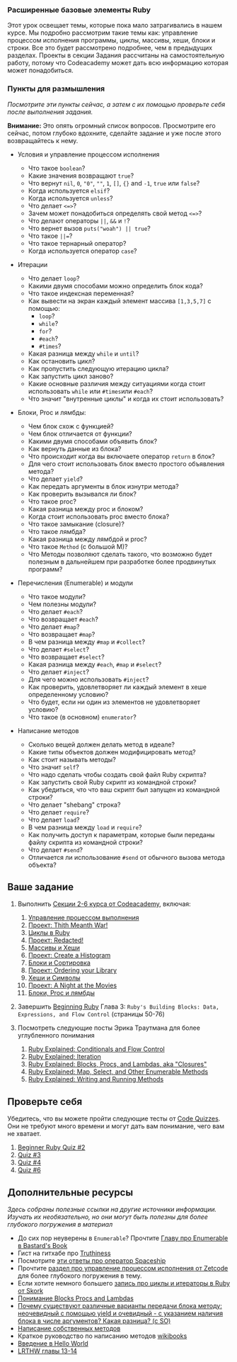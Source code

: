 ### Расширенные базовые элементы Ruby

Этот урок освещает темы, которые пока мало затрагивались в нашем курсе. Мы подробно рассмотрим такие темы как: управление процессом исполнения программы, циклы, массивы, хеши, блоки и строки. Все это будет рассмотрено подробнее, чем в предыдущих разделах. Проекты в секции Задания рассчитаны на самостоятельную работу, потому что Codeacademy может дать всю информацию которая может понадобиться.

### Пункты для размышления

*Посмотрите эти пункты сейчас, а затем с их помощью проверьте себя после выполнения задания.*

**Внимание:** Это опять огромный список вопросов. Просмотрите его сейчас, потом глубоко вдохните, сделайте задание и уже после этого возвращайтесь к нему.

* Условия и управление процессом исполнения

	* Что такое `boolean`?
	* Какие значения возвращают `true`?
	* Что вернут `nil`, `0`, `"0"`, `""`, `1`, `[]`, `{}` and `-1`, `true` или `false`?
	* Когда используется `elsif`?
	* Когда используется `unless`?
	* Что делает `<=>`?
	* Зачем может понадобиться определять свой метод `<=>`?
	* Что делают операторы `||`, `&&` и `!`?
	* Что вернет вызов `puts("woah") || true`?
	* Что такое `||=`?
	* Что такое тернарный оператор?
	* Когда используется оператор `case`?

* Итерации

	* Что делает `loop`?
	* Какими двумя способами можно определить блок кода?
	* Что такое индексная переменная?
	* Как вывести на экран каждый элемент массива `[1,3,5,7]` с помощью:
		* `loop`?
       * `while`?
       * `for`?
       * `#each`?
       * `#times`?
   * Какая разница между `while` и `until`?
   * Как остановить цикл?
   * Как пропустить следующую итерацию цикла?
   * Как запустить цикл заново?
   * Какие основные различия между ситуациями когда стоит использовать `while` или `#times`или `#each`?
   * Что значит "внутренные циклы" и когда их стоит использовать?

* Блоки, Proc и лямбды:
	* Чем блок схож с функцией?
	* Чем блок отличается от функции?
	* Какими двумя способами объявить блок?
	* Как вернуть данные из блока?
	* Что происходит когда вы включаете оператор `return` в блок?
	* Для чего стоит использовать блок вместо простого объявления метода?
	* Что делает `yield`?
	* Как передать аргументы в блок изнутри метода?
	* Как проверить вызывался ли блок?
	* Что такое proc?
	* Какая разница между proc и блоком?
	* Когда стоит использовать proc вместо блока?
	* Что такое замыкание (closure)?
	* Что такое лямбда?
	* Какая разница между лямбдой и proc?
	* Что такое `Method` (с большой М)?
	* Что Методы позволяют сделать такого, что возможно будет полезным в дальнейшем при разработке более продвинутых программ?

* Перечисления (Enumerable) и модули
	* Что такое модули?
	* Чем полезны модули?
	* Что делает `#each`?
	* Что возвращает `#each`?
	* Что делает `#map`?
	* Что возвращает `#map`?
	* В чем разница между `#map` и `#collect`?
	* Что делает `#select`?
	* Что возвращает `#select`?
	* Какая разница между `#each`, `#map` и `#select`?
	* Что делает `#inject`?
	* Для чего можно использовать `#inject`?
	* Как проверить, удовлетворяет ли каждый элемент в хеше определенному условию?
	* Что будет, если ни один из элементов не удовлетворяет условию?
	* Что такое (в основном) `enumerator`?

* Написание методов
	* Сколько вещей должен делать метод в идеале?
	* Какие типы объектов должен модифицировать метод?
	* Как стоит называть методы?
	* Что значит `self`?
	* Что надо сделать чтобы создать свой файл Ruby скрипта?
	* Как запустить свой Ruby скрипт из командной строки?
	* Как убедиться, что что ваш скрипт был запущен из командной строки?
	* Что делает "shebang" строка?
	* Что делает `require`?
	* Что делает `load`?
	* В чем разница между `load` и `require`?
	* Как получить доступ к параметрам, которые были переданы файлу скрипта из командной строки?
	* Что делает `#send`?
	* Отличается ли использование `#send` от обычного вызова метода объекта?

## Ваше задание

1. Выполнить [Секции 2-6 курса от Codeacademy](http://www.codecademy.com/tracks/ruby), включая:
	1. [Управление процессом выполнения](http://www.codecademy.com/courses/ruby-beginner-en-NFCZ7)
	2. [Проект: Thith Meanth War!](http://www.codecademy.com/courses/ruby-beginner-en-JdNDe?curriculum_id=5059f8619189a5000201fbcb)
	3. [Циклы в Ruby](http://www.codecademy.com/courses/ruby-beginner-en-XYcN1?curriculum_id=5059f8619189a5000201fbcb)
	4. [Проект: Redacted!](http://www.codecademy.com/courses/ruby-beginner-en-mzrZ6?curriculum_id=5059f8619189a5000201fbcb)
	5. [Массивы и Хеши](http://www.codecademy.com/courses/ruby-beginner-en-F3loB?curriculum_id=5059f8619189a5000201fbcb)
	6. [Проект: Create a Histogram](http://www.codecademy.com/courses/ruby-beginner-en-693PD?curriculum_id=5059f8619189a5000201fbcb)
	7. [Блоки и Сортировка](http://www.codecademy.com/courses/ruby-beginner-en-ET4bU?curriculum_id=5059f8619189a5000201fbcb)
	8. [Проект: Ordering your Library](http://www.codecademy.com/courses/ruby-beginner-en-nOho7?curriculum_id=5059f8619189a5000201fbcb)
	9. [Хеши и Символы](http://www.codecademy.com/courses/ruby-beginner-en-Qn7Qw?curriculum_id=5059f8619189a5000201fbcb)
	10. [Проект: A Night at the Movies](http://www.codecademy.com/courses/ruby-beginner-en-0i8v1?curriculum_id=5059f8619189a5000201fbcb)
	11. [Блоки, Proc и лямбды](http://www.codecademy.com/courses/ruby-beginner-en-L3ZCI?curriculum_id=5059f8619189a5000201fbcb)

2. Завершить [Beginning Ruby](http://beginningruby.org/) Глава 3: `Ruby's Building Blocks: Data, Expressions, and Flow Control` (страницы 50-76)
3. Посмотреть следующие посты Эрика Траутмана для более углубленного понимания
	1. [Ruby Explained: Conditionals and Flow Control](http://www.eriktrautman.com/posts/ruby-explained-conditionals-and-flow-control)
    2. [Ruby Explained: Iteration](http://www.eriktrautman.com/posts/ruby-explained-iteration)
    3. [Ruby Explained: Blocks, Procs, and Lambdas, aka "Closures"](http://www.eriktrautman.com/posts/ruby-explained-blocks-procs-and-lambdas-aka-closures)
    4. [Ruby Explained: Map, Select, and Other Enumerable Methods](http://www.eriktrautman.com/posts/ruby-explained-map-select-and-other-enumerable-methods)
    5. [Ruby Explained: Writing and Running Methods](http://www.eriktrautman.com/posts/ruby-explained-writing-and-running-methods)

## Проверьте себя

 Убедитесь, что вы можете пройти следующие тесты от [Code Quizzes](http://www.codequizzes.com/). Они не требуют много времени и могут дать вам понимание, чего вам не хватает.

1. [Beginner Ruby Quiz #2](http://www.codequizzes.com/learn-ruby/arrays-conditionals-loops)
2. [Quiz #3](http://www.codequizzes.com/learn-ruby/variable-scope-methods)
3. [Quiz #4](http://www.codequizzes.com/learn-ruby/symbols-array-methods-hashes)
4. [Quiz #6](http://www.codequizzes.com/learn-ruby/iteration-nested-data-structures)

## Дополнительные ресурсы

*Здесь собраны полезные ссылки на другие источники информации. Изучать их необязательно, но они могут быть полезны для более глубокого погружения в материал*

* До сих пор неуверены в `Enumerable`? Прочтите [Главу про Enumerable в Bastard's Book](http://ruby.bastardsbook.com/chapters/enumerables/)
* Гист на гитхабе про [Truthiness](https://gist.github.com/jfarmer/2647362)
* Посмотрите [эти ответы про оператор Spaceship](http://stackoverflow.com/questions/827649/what-is-the-ruby-spaceship-operator)
* Прочтите [раздел про управление процессом исполнения от Zetcode](http://zetcode.com/lang/rubytutorial/flowcontrol/) для более глубокого погружения в тему.
* Если хотите немного большего [запись про циклы и итераторы в Ruby от Skork](http://www.skorks.com/2009/09/a-wealth-of-ruby-loops-and-iterators/)
* [Понимание Blocks Procs and Lambdas](http://www.reactive.io/tips/2008/12/21/understanding-ruby-blocks-procs-and-lambdas/)
* [Почему существуют различные варианты передачи блока методу: неочевидный с помощью yield и очевидный - с указанием наличия блока в числе аргументов? Какая разница? (с SO)](http://stackoverflow.com/questions/1410160/ruby-proccall-vs-yield)
* [Написание собственных методов](http://rubylearning.com/satishtalim/writing_own_ruby_methods.html)
* Краткое руководство по написанию методов [wikibooks](http://en.wikibooks.org/wiki/Ruby_Programming/Writing_methods)
* [Введение в Hello World](http://en.wikibooks.org/wiki/Ruby_Programming/Hello_world)
* [LRTHW главы 13-14](http://ruby.learncodethehardway.org/book/)
